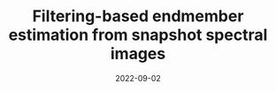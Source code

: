 ---
title: "Filtering-based endmember estimation from snapshot spectral images"
collection: publications
permalink: /publication/2022-05-01-filtering-based-endmember-estimation-from-snapshot-spectral-images
excerpt: 'This paper introduces a filtering-based method for endmember estimation in snapshot spectral imaging, highlighting advancements in image processing techniques.'
date: 2022-09-02
venue: '2nd Workshop on Low-Rank Models and Applications (LRMA 2022)'
slidesurl: ''  # Add URL if slides or presentation materials are available
paperurl: 'https://hal.science/hal-03728944/'
citation: 'Abbas, Kinan, Puigt, Matthieu, Delmaire, Gilles, and Roussel, Gilles. (2022). &quot;Filtering-based endmember estimation from snapshot spectral images.&quot; In <i>2nd Workshop on Low-Rank Models and Applications (LRMA 2022)'
---